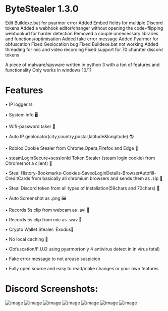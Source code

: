 # ByteStealer 1.3.0

Edit Buildexe.bat for pyarmor error
Added Embed fields for multiple Discord tokens 
Added a webhook editor/changer without opening the code+flipping webhookurl for harder detection
Removed a couple unnecessary libraries and functions/optimisation
Added fake error message
Added Pyarmor for obfuscation
Fixed Geolocation bug
Fixed Buildexe.bat not working
Added threading for mic and video recording
Fixed support for 70 charater discord tokens


A piece of malware/spyware written in python 3 with a ton of features and functionality
Only works in windows 10/11

# Features 

• IP logger 🌐

• System info 🖥️

• Wifi-password taker 📶

• Auto IP geolocator(city,country,postal,latitude&longitude) 🌎

• Roblox Cookie Stealer from Chrome,Opera,Firefox and Edge 🍪

• steamLoginSecure+sessionId Token Stealer (steam login cookie) from Chrome(not a client) 🍘

• Steal History-Bookmarks-Cookies-SavedLoginDetails-BrowserAutofill-CreditCards from basically all chromium browsers 
and sends them as .zip 📁

• Steal Discord token from all types of installation(59chars and 70chars) 🔘 

• Auto Screenshot as .png 🖼️

• Records 5s clip from webcam as .avi 🎥

• Records 5s clip from mic as .wav 🎤

• Crypto Wallet Stealer: Exodus👾

• No local caching 💾

• Obfuscation/F.U.D using pyarmor(only 4 antivirus detect in in virus total)

• Fake error message to not arouse suspicion

• Fully open source and easy to read/make changes or your own features

# Discord Screenshots:

![image](https://github.com/xNataku/ByteStealer/assets/144475745/ee45fab5-cbc8-48c7-bf3b-156aeb1b1f62)
![image](https://github.com/xNataku/ByteStealer/assets/144475745/8e040a66-f733-4190-948c-b3e954923af8)
![image](https://github.com/xNataku/ByteStealer/assets/144475745/c207f666-6ea0-4544-8d5a-234de56f1c9e)
![image](https://github.com/xNataku/ByteStealer/assets/144475745/ac7d97f8-2c7c-4caa-a72c-88b196aae46c)
![image](https://github.com/xNataku/ByteStealer/assets/144475745/48e58f6f-d5a3-4768-a9d7-4201aa308bd4)
![image](https://github.com/xNataku/ByteStealer/assets/144475745/9de54da2-4b11-4dba-b215-85fad29203d0)
![image](https://github.com/xNataku/ByteStealer/assets/144475745/5b393924-357a-4c2a-824d-54a946b7db08)
